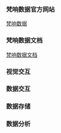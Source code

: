### 梵响数据官方网站

[梵响数据](https://www.funxdata.com)

### 梵响数据文档

[梵响数据文档](https://docs.funxdata.com)


### 视觉交互

### 数据交互

### 数据存储

### 数据分析
